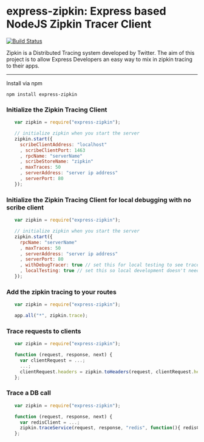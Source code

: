 # express-zipkin: Express based NodeJS Zipkin Tracer Client

[![Build Status](https://secure.travis-ci.org/eodgooch/node-zipkin.png?branch=master)](http://travis-ci.org/eodgooch/node-zipkin)

Zipkin is a Distributed Tracing system developed by Twitter. The aim of this project is to allow Express Developers an
easy way to mix in zipkin tracing to their apps.

---

Install via npm
```
npm install express-zipkin
```

### Initialize the Zipkin Tracing Client
```javascript
   var zipkin = require("express-zipkin");

   // initialize zipkin when you start the server
   zipkin.start({
     scribeClientAddress: "localhost"
     , scribeClientPort: 1463
     , rpcName: "serverName"
     , scribeStoreName: "zipkin"
     , maxTraces: 50
     , serverAddress: "server ip address"
     , serverPort: 80
   });
```

### Initialize the Zipkin Tracing Client for local debugging with no scribe client
```javascript
   var zipkin = require("express-zipkin");

   // initialize zipkin when you start the server
   zipkin.start({
     rpcName: "serverName"
     , maxTraces: 50
     , serverAddress: "server ip address"
     , serverPort: 80
     , withDebugTracer: true // set this for local testing to see trace information in the console
     , localTesting: true // set this so local development doesn't need a scribe client
   });
```

### Add the zipkin tracing to your routes
```javascript
   var zipkin = require("express-zipkin");

   app.all("*", zipkin.trace);
```

### Trace requests to clients
```javascript
   var zipkin = require("express-zipkin");

   function (request, response, next) {
     var clientRequest = ...;
     ...;
     clientRequest.headers = zipkin.toHeaders(request, clientRequest.headers);
   };
```

### Trace a DB call
```javascript
   var zipkin = require("express-zipkin");

   function (request, response, next) {
     var redisClient = ...;
     zipkin.traceService(request, response, "redis", function(){ redisClient.get("myKey") }, next);
   };
```
